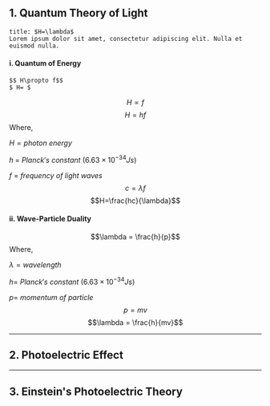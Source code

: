 
## 1. Quantum Theory of Light

```ad-note
title: $H=\lambda$
Lorem ipsum dolor sit amet, consectetur adipiscing elit. Nulla et euismod nulla. 
```

#### i. Quantum of Energy
```
$$ H\propto f$$
$ H= $
```
$$ H \propto f $$
$$ H = hf $$
Where, 

$H = photon\:energy$

$h\; =$ $Planck's$ $constant$ ($6.63\times10^{-34}J s$)

$f\:=$ $frequency\:of \:light \:waves$
$$ $$
$$c =\lambda f$$
$$H=\frac{hc}{\lambda}$$
$$ $$
#### ii. Wave-Particle Duality

$$\lambda = \frac{h}{p}$$
Where,

$\lambda = wavelength$

$h  =$ $Planck's$ $constant$ ($6.63\times10^{-34}J s$)

$p =$ $momentum$ $of$ $particle$
$$ $$
$$p = mv$$
$$\lambda = \frac{h}{mv}$$
$$ $$

---
## 2. Photoelectric Effect
---

## 3. Einstein's Photoelectric Theory